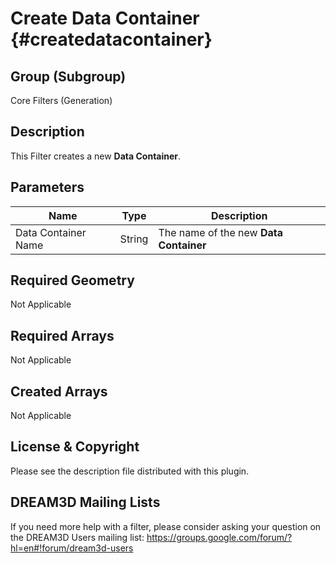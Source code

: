 Create Data Container {#createdatacontainer}
=============

## Group (Subgroup) ##

Core Filters (Generation)

## Description ##

This Filter creates a new **Data Container**.

## Parameters ##

| Name | Type | Description |
|------|------|------|
| Data Container Name| String | The name of the new **Data Container** |

## Required Geometry ##

Not Applicable

## Required Arrays ##

Not Applicable

## Created Arrays ##

Not Applicable


## License & Copyright ##

Please see the description file distributed with this plugin.

## DREAM3D Mailing Lists ##

If you need more help with a filter, please consider asking your question on the DREAM3D Users mailing list:
https://groups.google.com/forum/?hl=en#!forum/dream3d-users
